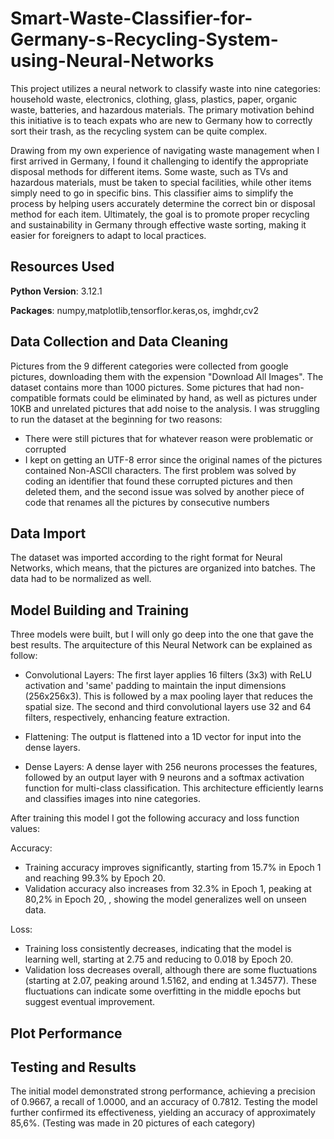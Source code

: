 # Smart-Waste-Classifier-for-Germany-s-Recycling-System-using-Neural-Networks

This project utilizes a neural network to classify waste into nine categories: household waste, electronics, clothing, glass, plastics, paper, organic waste, batteries, and hazardous materials. The primary motivation behind this initiative is to teach expats who are new to Germany how to correctly sort their trash, as the recycling system can be quite complex. 

Drawing from my own experience of navigating waste management when I first arrived in Germany, I found it challenging to identify the appropriate disposal methods for different items. Some waste, such as TVs and hazardous materials, must be taken to special facilities, while other items simply need to go in specific bins. This classifier aims to simplify the process by helping users accurately determine the correct bin or disposal method for each item. Ultimately, the goal is to promote proper recycling and sustainability in Germany through effective waste sorting, making it easier for foreigners to adapt to local practices.

## Resources Used

**Python Version**: 3.12.1

**Packages**: numpy,matplotlib,tensorflor.keras,os, imghdr,cv2

## Data Collection and Data Cleaning

Pictures from the 9 different categories were collected from google pictures, downloading them with the expension "Download All Images". The dataset contains more than 1000 pictures.
Some pictures that had non-compatible formats could be eliminated by hand, as well as pictures under 10KB and unrelated pictures that add noise to the analysis.
I was struggling to run the dataset at the beginning for two reasons:
 * There were still pictures that for whatever reason were problematic or corrupted
 * I kept on getting an UTF-8 error since the original names of the pictures contained Non-ASCII characters.
The first problem was solved by coding an identifier that found these corrupted pictures and then deleted them, and the second issue was solved by another piece of code that renames all the pictures by consecutive numbers

## Data Import

The dataset was imported according to the right format for Neural Networks, which means, that the pictures are organized into batches. The data had to be normalized as well.

## Model Building and Training

Three models were built, but I will only go deep into the one that gave the best results.
The arquitecture of this Neural Network can be explained as follow:

* Convolutional Layers: The first layer applies 16 filters (3x3) with ReLU activation and 'same' padding to maintain the input dimensions (256x256x3). This is followed by a max pooling layer that reduces the spatial size. The second and third convolutional layers use 32 and 64 filters, respectively, enhancing feature extraction.

* Flattening: The output is flattened into a 1D vector for input into the dense layers.

* Dense Layers: A dense layer with 256 neurons processes the features, followed by an output layer with 9 neurons and a softmax activation function for multi-class classification. This architecture efficiently learns and classifies images into nine categories.

After training this model I got the following accuracy and loss function values: 

Accuracy:

 * Training accuracy improves significantly, starting from 15.7% in Epoch 1 and reaching 99.3% by Epoch 20.
 * Validation accuracy also increases from 32.3% in Epoch 1, peaking at 80,2% in Epoch 20, , showing the model generalizes well on unseen data.

Loss:

* Training loss consistently decreases, indicating that the model is learning well, starting at 2.75 and reducing to 0.018 by Epoch 20.
* Validation loss decreases overall, although there are some fluctuations (starting at 2.07, peaking around 1.5162, and ending at 1.34577). These fluctuations can indicate some overfitting in the middle epochs but suggest eventual improvement.

## Plot Performance


## Testing and Results

The initial model demonstrated strong performance, achieving a precision of 0.9667, a recall of 1.0000, and an accuracy of 0.7812. Testing the model further confirmed its effectiveness, yielding an accuracy of approximately 85,6%. (Testing was made in 20 pictures of each category)
